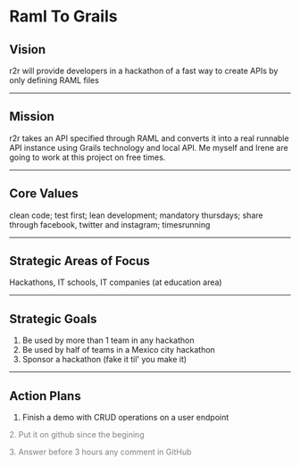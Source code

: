 # Raml To Grails

## Vision
r2r will provide developers in a hackathon of a fast way to create APIs by only defining RAML files

---

## Mission
r2r takes an API specified through RAML and converts it into a real runnable API instance using Grails technology and local API. Me myself and Irene are going to work at this project on free times. 

---

## Core Values
clean code; test first; lean development; mandatory thursdays; share through facebook, twitter and instagram; timesrunning 

---

## Strategic Areas of Focus
Hackathons, IT schools, IT companies (at education area)

---

## Strategic Goals
1. Be used by more than 1 team in any hackathon
2. Be used by half of teams in a Mexico city hackathon
3. Sponsor a hackathon (fake it til' you make it)

---

## Action Plans
1. Finish a demo with CRUD operations on a user endpoint
<p style="color: gray">
2. Put it on github since the begining
</p>
<p style="color: gray">
3. Answer before 3 hours any comment in GitHub
</p>
